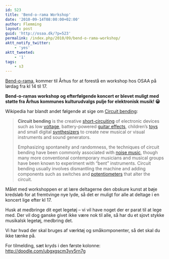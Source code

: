 ```yaml
---
id: 523
title: 'Bend-o-rama Workshop'
date: '2010-09-14T08:00:00+02:00'
author: Flemming
layout: post
guid: 'http://osaa.dk/?p=523'
permalink: /index.php/2010/09/bend-o-rama-workshop/
aktt_notify_twitter:
    - 'yes'
aktt_tweeted:
    - '1'
tags:
    - s3
---
```


[Bend-o-rama](http://ceo-bendorama.dk), kommer til Århus for at forestå en workshop hos OSAA på lørdag fra kl 14 til 17.

**Bend-o-ramas workshop og efterfølgende koncert er blevet muligt med støtte fra Århus kommunes kulturudvalgs pulje for elektronisk musik! 😀**

Wikipedia har blandt andet følgende at sige om [Circuit bending](http://en.wikipedia.org/wiki/Circuit_bending):

> **Circuit bending** is the creative [short-circuiting](http://en.wikipedia.org/wiki/Short_circuit "Short circuit") of electronic devices such as low [voltage](http://en.wikipedia.org/wiki/Voltage "Voltage"), battery-powered [guitar effects](http://en.wikipedia.org/wiki/Guitar_effects "Guitar effects"), children’s [toys](http://en.wikipedia.org/wiki/Toy "Toy") and small digital [synthesizers](http://en.wikipedia.org/wiki/Synthesizer "Synthesizer") to create new musical or visual instruments and sound generators.
> 
> Emphasizing spontaneity and randomness, the techniques of circuit bending have been commonly associated with [noise music](http://en.wikipedia.org/wiki/Noise_music "Noise music"), though many more conventional contemporary musicians and musical groups have been known to experiment with “bent” instruments. Circuit bending usually involves dismantling the machine and adding components such as switches and [potentiometers](http://en.wikipedia.org/wiki/Potentiometer "Potentiometer") that alter the circuit.

Målet med workshoppen er at lære deltagerne den obskure kunst at bøje kredsløb for at fremtvinge nye lyde, så det er muligt for alle at deltage i en koncert lige efter kl 17.

Husk at medbringe dit eget legetøj – vi vil have noget der er parat til at lege med. Der vil dog ganske givet ikke være nok til alle, så har du et sjovt stykke musikalsk legetøj, medbring det.

Vi har hvad der skal bruges af værktøj og småkomponenter, så det skal du ikke tænke på.

For tilmelding, sæt kryds i den første kolonne: <http://doodle.com/ubgxgscm3yv5rn7g>